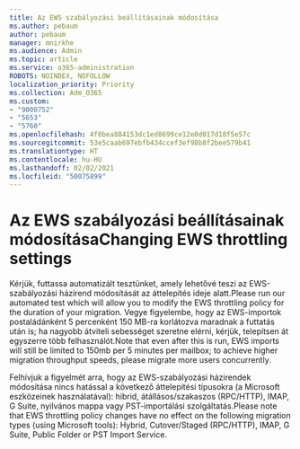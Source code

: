 ```yaml
---
title: Az EWS szabályozási beállításainak módosítása
ms.author: pebaum
author: pebaum
manager: mnirkhe
ms.audience: Admin
ms.topic: article
ms.service: o365-administration
ROBOTS: NOINDEX, NOFOLLOW
localization_priority: Priority
ms.collection: Adm_O365
ms.custom:
- "9000752"
- "5653"
- "5760"
ms.openlocfilehash: 4f0bea884153dc1ed8699ce12e0d017d18f5e57c
ms.sourcegitcommit: 53e5caab697ebfb434ccef3ef98b8f2bee579b41
ms.translationtype: HT
ms.contentlocale: hu-HU
ms.lasthandoff: 02/02/2021
ms.locfileid: "50075899"
---
```

# <a name="changing-ews-throttling-settings"></a><span data-ttu-id="4cfef-102">Az EWS szabályozási beállításainak módosítása</span><span class="sxs-lookup"><span data-stu-id="4cfef-102">Changing EWS throttling settings</span></span>

<span data-ttu-id="4cfef-103">Kérjük, futtassa automatizált tesztünket, amely lehetővé teszi az EWS-szabályozási házirend módosítását az áttelepítés ideje alatt.</span><span class="sxs-lookup"><span data-stu-id="4cfef-103">Please run our automated test which will allow you to modify the EWS throttling policy for the duration of your migration.</span></span> <span data-ttu-id="4cfef-104">Vegye figyelembe, hogy az EWS-importok postaládánként 5 percenként 150 MB-ra korlátozva maradnak a futtatás után is; ha nagyobb átviteli sebességet szeretne elérni, kérjük, telepítsen át egyszerre több felhasználót.</span><span class="sxs-lookup"><span data-stu-id="4cfef-104">Note that even after this is run, EWS imports will still be limited to 150mb per 5 minutes per mailbox; to achieve higher migration throughput speeds, please migrate more users concurrently.</span></span>

<span data-ttu-id="4cfef-105">Felhívjuk a figyelmét arra, hogy az EWS-szabályozási házirendek módosítása nincs hatással a következő áttelepítési típusokra (a Microsoft eszközeinek használatával): hibrid, átállásos/szakaszos (RPC/HTTP), IMAP, G Suite, nyilvános mappa vagy PST-importálási szolgáltatás.</span><span class="sxs-lookup"><span data-stu-id="4cfef-105">Please note that EWS throttling policy changes have no effect on the following migration types (using Microsoft tools): Hybrid, Cutover/Staged (RPC/HTTP), IMAP, G Suite, Public Folder or PST Import Service.</span></span>